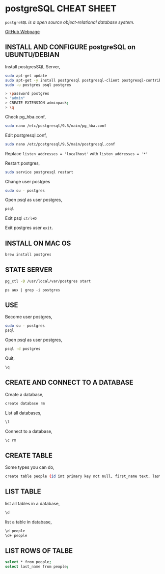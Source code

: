 # postgreSQL CHEAT SHEET

`postgreSQL` _is a open source object-relational database system._

[GitHub Webpage](https://jeffdecola.github.io/my-cheat-sheets/)

## INSTALL AND CONFIGURE postgreSQL on UBUNTU/DEBIAN

Install postgresSQL Server,

```bash
sudo apt-get update
sudo apt-get -y install postgresql postgresql-client postgresql-contrib
sudo -u postgres psql postgres

> \password postgres
> "admin"
> CREATE EXTENSION adminpack;
> \q
```

Check pg_hba.conf,

```bash
sudo nano /etc/postgresql/9.5/main/pg_hba.conf
```

Edit postgresql.conf,

```bash
sudo nano /etc/postgresql/9.5/main/postgresql.conf
```

Replace `listen_addresses = 'localhost'` with `listen_addresses = '*'`

Restart postgres,

```bash
sudo service postgresql restart
```

Change user postgres

```bash
sudo su - postgres
```

Open psql as user postgres,

```bash
psql
```

Exit psql `ctrl+D`

Exit postgres user `exit`.

## INSTALL ON MAC OS

```bash
brew install postgres
```

## STATE SERVER

```bash
pg_ctl -D /usr/local/var/postgres start
```

``` check
ps aux | grep -i postgres
```

## USE

Become user postgres,

```bash
sudo su - postgres
psql
```

Open psql as user postgres,

```bash
psql -d postgres
```

Quit,

```bash
\q
```

## CREATE AND CONNECT TO A DATABASE

Create a database,

```bash
create database rm
```

List all databases,

```bash
\l
```

Connect to a database,

```bash
\c rm
```

## CREATE TABLE

Some types you can do,

```bash
create table people (id int primary key not null, first_name text, last_name text);
```

## LIST TABLE

list all tables in a database,

```bash
\d
```

list a table in database,

```bash
\d people
\d+ people
```

## LIST ROWS OF TALBE

```bash
select * from people;
select last_name from people;
```